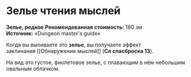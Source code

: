 # Зелье чтения мыслей

**Зелье, редкое**
**Рекомендованная стоимость:** 180 зм
**Источник:** «Dungeon master's guide»

Когда вы выпиваете это **зелье**, вы получаете эффект заклинания [[Обнаружение мыслей]] (**Сл спасброска 13**).

На вид это густое, фиолетовое зелье, с плавающим в нём небольшим овальным облачком.